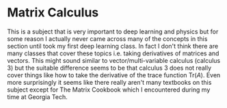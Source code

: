 # Matrix Calculus

This is a subject that is very important to deep learning and physics but for some reason I actually never came across many of the concepts in this section until took my first deep learning class. In fact I don't think there are many classes that cover these topics i.e. taking derivatives of matrices and vectors. This might sound similar to vector/multi-variable calculus (calculus 3) but the suitable difference seems to be that calculus 3 does not really cover things like how to take the derivative of the trace function $\textrm{Tr}(A)$. Even more surprisingly it seems like there really aren't many textbooks on this subject except for The Matrix Cookbook which I encountered during my time at Georgia Tech.